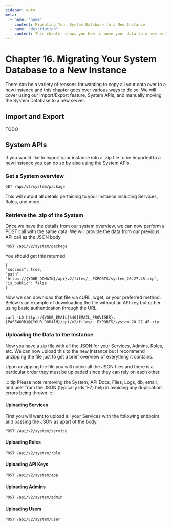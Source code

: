 ```yaml
---
sidebar: auto
meta:
  - name: "name"
    content: Migrating Your System Database to a New Instance
  - name: "description"
    content: This chapter shows you how to move your data to a new instance of DreamFactory.
---
```


# Chapter 16. Migrating Your System Database to a New Instance

There can be a variety of reasons for wanting to copy all your data over to a new instance and this chapter goes over various ways to do so. We will cover using our Import/Export feature, System APIs, and manually moving the System Database to a new server.

## Import and Export

TODO

## System APIs

If you would like to export your instance into a .zip file to be Imported to a new instance you can do so by also using the System APIs.

### Get a System overview

    GET /api/v2/system/package

This will output all details pertaining to your instance including Services, Roles, and more.

### Retrieve the .zip of the System

Once we have the details from our system overview, we can now perform a POST call with the same data. We will provide the data from our previous API call as the JSON body.

    POST /api/v2/system/package

You should get this returned

    {
    "success": true,
    "path": "https://{YOUR_DOMAIN}/api/v2/files/__EXPORTS/system_20.27.45.zip",
    "is_public": false
    }

Now we can download that file via cURL, wget, or your preferred method. Below is an example of downloading the file without an API key but rather using basic authentication through the URL.

    curl -LO http://{YOUR_EMAIL}%40{EMAIL_PROVIDER}:{PASSWORD}@{YOUR_DOMAIN}/api/v2/files/__EXPORTS/system_20.27.45.zip

### Uploading the Data to the Instance

Now you have a zip file with all the JSON for your Services, Admins, Roles, etc. We can now upload this to the new instance but I recommend unzipping the file just to get a brief overview of everything it contains.

Upon unzipping the file you will notice all the JSON files and there is a particular order they must be uploaded since they can rely on each other. 

::: tip
Please note removing the System, API Docs, Files, Logs, db, email, and user from the JSON (typically ids 1-7) help in avoiding any duplication errors being thrown.
:::

#### Uploading Services

First you will want to upload all your Services with the following endpoint and passing the JSON as apart of the body.

    POST /api/v2/system/service

#### Uploading Roles

    POST /api/v2/system/role

#### Uploading API Keys

    POST /api/v2/system/app

#### Uploading Admins

    POST /api/v2/system/admin

#### Uploading Users

    POST /api/v2/system/user



